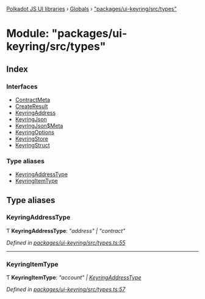 [Polkadot JS UI libraries](../README.md) › [Globals](../globals.md) › ["packages/ui-keyring/src/types"](_packages_ui_keyring_src_types_.md)

# Module: "packages/ui-keyring/src/types"

## Index

### Interfaces

* [ContractMeta](../interfaces/_packages_ui_keyring_src_types_.contractmeta.md)
* [CreateResult](../interfaces/_packages_ui_keyring_src_types_.createresult.md)
* [KeyringAddress](../interfaces/_packages_ui_keyring_src_types_.keyringaddress.md)
* [KeyringJson](../interfaces/_packages_ui_keyring_src_types_.keyringjson.md)
* [KeyringJson$Meta](../interfaces/_packages_ui_keyring_src_types_.keyringjson_meta.md)
* [KeyringOptions](../interfaces/_packages_ui_keyring_src_types_.keyringoptions.md)
* [KeyringStore](../interfaces/_packages_ui_keyring_src_types_.keyringstore.md)
* [KeyringStruct](../interfaces/_packages_ui_keyring_src_types_.keyringstruct.md)

### Type aliases

* [KeyringAddressType](_packages_ui_keyring_src_types_.md#keyringaddresstype)
* [KeyringItemType](_packages_ui_keyring_src_types_.md#keyringitemtype)

## Type aliases

###  KeyringAddressType

Ƭ **KeyringAddressType**: *"address" | "contract"*

*Defined in [packages/ui-keyring/src/types.ts:55](https://github.com/polkadot-js/ui/blob/8f61882b/packages/ui-keyring/src/types.ts#L55)*

___

###  KeyringItemType

Ƭ **KeyringItemType**: *"account" | [KeyringAddressType](_packages_ui_keyring_src_types_.md#keyringaddresstype)*

*Defined in [packages/ui-keyring/src/types.ts:57](https://github.com/polkadot-js/ui/blob/8f61882b/packages/ui-keyring/src/types.ts#L57)*
